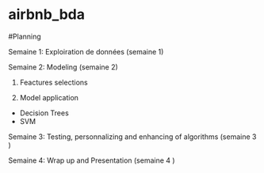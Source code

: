 # airbnb_bda

#Planning

Semaine 1:
Exploiration de données (semaine 1)

Semaine 2:
Modeling  (semaine 2)
1. Feactures selections

2. Model application 
  - Decision Trees
  - SVM
  
Semaine 3:
Testing, personnalizing and enhancing of algorithms (semaine 3 )

Semaine 4:
Wrap up and Presentation  (semaine 4 )
